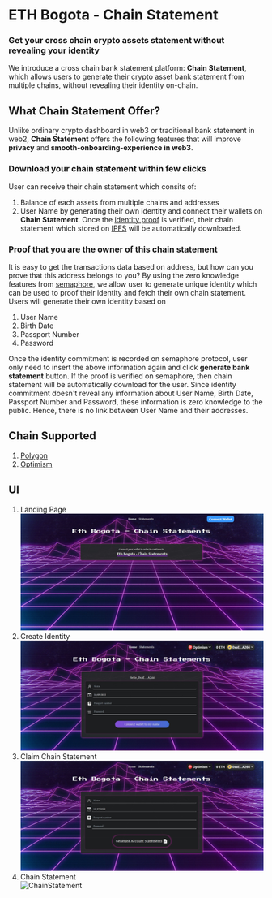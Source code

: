 # ETH Bogota - Chain Statement

### Get your cross chain crypto assets statement without revealing your identity

We introduce a cross chain bank statement platform: **Chain Statement**, which allows users to generate their crypto asset bank statement from multiple chains, without revealing their identity on-chain.

## What Chain Statement Offer?

Unlike ordinary crypto dashboard in web3 or traditional bank statement in web2, **Chain Statement** offers the following features that will improve **privacy** and **smooth-onboarding-experience in web3**.

### Download your chain statement within few clicks

User can receive their chain statement which consits of:

1. Balance of each assets from multiple chains and addresses
2. User Name
   by generating their own identity and connect their wallets on **Chain Statement**. Once the [identity proof](https://semaphore.appliedzkp.org/docs/guides/proofs) is verified, their chain statement which stored on [IPFS](https://ipfs.tech/) will be automatically downloaded.

### Proof that you are the owner of this chain statement

It is easy to get the transactions data based on address, but how can you prove that this address belongs to you?
By using the zero knowledge features from [semaphore](https://semaphore.appliedzkp.org/), we allow user to generate unique identity which can be used to proof their identity and fetch their own chain statement.  
Users will generate their own identity based on

1. User Name
2. Birth Date
3. Passport Number
4. Password

Once the identity commitment is recorded on semaphore protocol, user only need to insert the above information again and click **generate bank statement** button. If the proof is verified on semaphore, then chain statement will be automatically download for the user. Since identity commitment doesn't reveal any information about User Name, Birth Date, Passport Number and Password, these information is zero knowledge to the public. Hence, there is no link between User Name and their addresses.

## Chain Supported

1. [Polygon](https://polygon.technology/)
2. [Optimism](https://www.optimism.io/)

## UI

1. Landing Page  
   ![LandingPage](./public/static/LandingPage.jpg)
2. Create Identity  
   ![CreateIdentity](./public/static/CreateIdentity.jpg)
3. Claim Chain Statement  
   ![ClaimStatement](./public/static/ClaimStatement.jpg)
4. Chain Statement  
   ![ChainStatement]()
